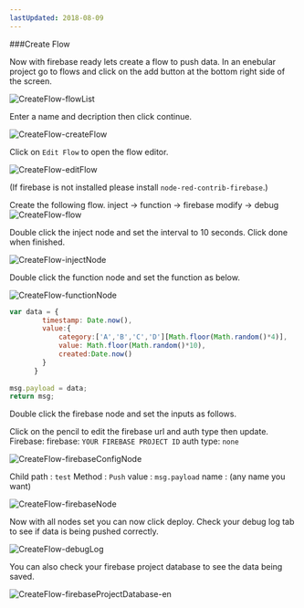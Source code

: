 ```yaml
---
lastUpdated: 2018-08-09
---
```


###Create Flow 

Now with firebase ready lets create a flow to push data. 
In an enebular project go to flows and click on the add button at the bottom right side of the screen. 

![CreateFlow-flowList](./../../../../img/InfoMotion/DataSource/Firebase/CreateFlow-flowList.png)


Enter a name and decription then click continue. 

![CreateFlow-createFlow](./../../../../img/InfoMotion/DataSource/Firebase/CreateFlow-createFlow.png)


Click on `Edit Flow` to open the flow editor. 

![CreateFlow-editFlow](./../../../../img/InfoMotion/DataSource/Firebase/CreateFlow-editFlow.png)


(If firebase is not installed please install `node-red-contrib-firebase`.)

Create the following flow. 
inject -> function -> firebase modify -> debug 
![CreateFlow-flow](./../../../../img/InfoMotion/DataSource/Firebase/CreateFlow-flow.png)


Double click the inject node and set the interval to 10 seconds. 
Click done when finished. 

![CreateFlow-injectNode](./../../../../img/InfoMotion/DataSource/Firebase/CreateFlow-injectNode.png)


Double click the function node and set the function as below. 

![CreateFlow-functionNode](./../../../../img/InfoMotion/DataSource/Firebase/CreateFlow-functionNode.png)


```javascript
var data = {
        timestamp: Date.now(),
        value:{
            category:['A','B','C','D'][Math.floor(Math.random()*4)],
            value: Math.floor(Math.random()*10),
            created:Date.now()
        }
      }
      
msg.payload = data;
return msg;
```

Double click the firebase node and set the inputs as follows. 

Click on the pencil to edit the firebase url and auth type then update. 
Firebase:
	firebase: `YOUR FIREBASE PROJECT ID`
	auth type: `none` 

![CreateFlow-firebaseConfigNode](./../../../../img/InfoMotion/DataSource/Firebase/CreateFlow-firebaseConfigNode.png)


Child path : `test`
Method : `Push`
value : `msg.payload`
name : (any name you want)

![CreateFlow-firebaseNode](./../../../../img/InfoMotion/DataSource/Firebase/CreateFlow-firebaseNode.png)


Now with all nodes set you can now click deploy. 
Check your debug log tab to see if data is being pushed correctly. 

![CreateFlow-debugLog](./../../../../img/InfoMotion/DataSource/Firebase/CreateFlow-debugLog.png)


You can also check your firebase project database to see the data being saved.

![CreateFlow-firebaseProjectDatabase-en](./../../../../img/InfoMotion/DataSource/Firebase/CreateFlow-firebaseProjectDatabase-en.png)
